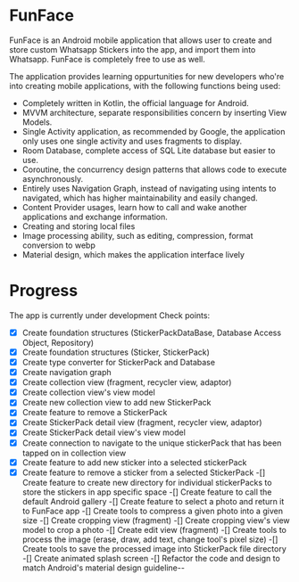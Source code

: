 # FunFace
FunFace is an Android mobile application that allows user to create and store custom Whatsapp Stickers into the app, and import them into Whatsapp.
FunFace is completely free to use as well.

The application provides learning oppurtunities for new developers who're into creating mobile applications, with the following functions being used:
- Completely written in Kotlin, the official language for Android.
- MVVM architecture, separate responsibilities concern by inserting View Models.
- Single Activity application, as recommended by Google, the application only uses one single activity and uses fragments to display.
- Room Database, complete access of SQL Lite database but easier to use.
- Coroutine, the concurrency design patterns that allows code to execute asynchronously.
- Entirely uses Navigation Graph, instead of navigating using intents to navigated, which has higher maintainability and easily changed.
- Content Provider usages, learn how to call and wake another applications and exchange information.
- Creating and storing local files
- Image processing ability, such as editing, compression, format conversion to webp
- Material design, which makes the application interface lively


# Progress
The app is currently under development
Check points:
-[x] Create foundation structures (StickerPackDataBase, Database Access Object, Repository)
-[x] Create foundation structures (Sticker, StickerPack)
-[x] Create type converter for StickerPack and Database
-[x] Create navigation graph
-[x] Create collection view (fragment, recycler view, adaptor)
-[x] Create collection view's view model
-[x] Create new collection view to add new StickerPack
-[x] Create feature to remove a StickerPack
-[x] Create StickerPack detail view (fragment, recycler view, adaptor)
-[x] Create StickerPack detail view's view model
-[x] Create connection to navigate to the unique stickerPack that has been tapped on in collection view
-[x] Create feature to add new sticker into a selected stickerPack
-[x] Create feature to remove a sticker from a selected StickerPack
-[] Create feature to create new directory for individual stickerPacks to store the stickers in app specific space
-[] Create feature to call the default Android gallery
-[] Create feature to select a photo and return it to FunFace app
-[] Create tools to compress a given photo into a given size
-[] Create cropping view (fragment)
-[] Create cropping view's view model to crop a photo
-[] Create edit view (fragment)
-[] Create tools to process the image (erase, draw, add text, change tool's pixel size)
-[] Create tools to save the processed image into StickerPack file directory
-[] Create animated splash screen
-[] Refactor the code and design to match Android's material design guideline--
